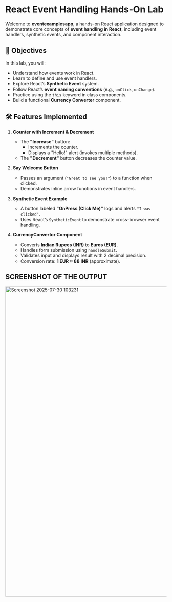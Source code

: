 # React Event Handling Hands-On Lab

Welcome to **eventexamplesapp**, a hands-on React application designed to demonstrate core concepts of **event handling in React**, including event handlers, synthetic events, and component interaction.

## 🎯 Objectives

In this lab, you will:
- Understand how events work in React.
- Learn to define and use event handlers.
- Explore React’s **Synthetic Event** system.
- Follow React’s **event naming conventions** (e.g., `onClick`, `onChange`).
- Practice using the `this` keyword in class components.
- Build a functional **Currency Converter** component.

## 🛠️ Features Implemented

1. **Counter with Increment & Decrement**
   - The **"Increase"** button:
     - Increments the counter.
     - Displays a "Hello!" alert (invokes multiple methods).
   - The **"Decrement"** button decreases the counter value.

2. **Say Welcome Button**
   - Passes an argument (`"Great to see you!"`) to a function when clicked.
   - Demonstrates inline arrow functions in event handlers.

3. **Synthetic Event Example**
   - A button labeled **"OnPress (Click Me)"** logs and alerts `"I was clicked"`.
   - Uses React’s `SyntheticEvent` to demonstrate cross-browser event handling.

4. **CurrencyConvertor Component**
   - Converts **Indian Rupees (INR)** to **Euros (EUR)**.
   - Handles form submission using `handleSubmit`.
   - Validates input and displays result with 2 decimal precision.
   - Conversion rate: **1 EUR ≈ 88 INR** (approximate).
  
## SCREENSHOT OF THE OUTPUT

<img width="917" height="970" alt="Screenshot 2025-07-30 103231" src="https://github.com/user-attachments/assets/9515b192-bfa9-422f-a5ba-01fd8c0dfa71" />
